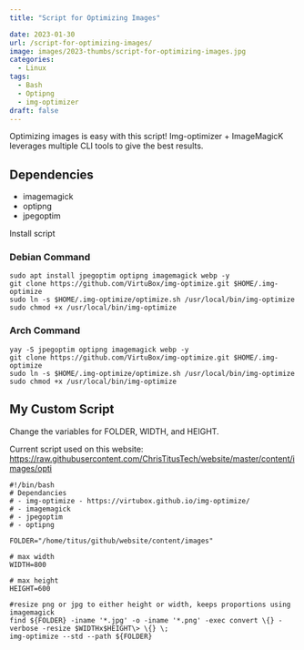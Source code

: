 ```yaml
---
title: "Script for Optimizing Images"

date: 2023-01-30
url: /script-for-optimizing-images/
image: images/2023-thumbs/script-for-optimizing-images.jpg
categories:
  - Linux
tags:
  - Bash
  - Optipng
  - img-optimizer
draft: false
---
```

Optimizing images is easy with this script! Img-optimizer + ImageMagicK leverages multiple CLI tools to give the best results.
<!--more-->

## Dependencies

- imagemagick
- optipng
- jpegoptim

Install script

### Debian Command

```
sudo apt install jpegoptim optipng imagemagick webp -y
git clone https://github.com/VirtuBox/img-optimize.git $HOME/.img-optimize
sudo ln -s $HOME/.img-optimize/optimize.sh /usr/local/bin/img-optimize
sudo chmod +x /usr/local/bin/img-optimize
```

### Arch Command

```
yay -S jpegoptim optipng imagemagick webp -y
git clone https://github.com/VirtuBox/img-optimize.git $HOME/.img-optimize
sudo ln -s $HOME/.img-optimize/optimize.sh /usr/local/bin/img-optimize
sudo chmod +x /usr/local/bin/img-optimize
```

## My Custom Script

Change the variables for FOLDER, WIDTH, and HEIGHT.

Current script used on this website: <https://raw.githubusercontent.com/ChrisTitusTech/website/master/content/images/opti>

```
#!/bin/bash
# Dependancies
# - img-optimize - https://virtubox.github.io/img-optimize/
# - imagemagick
# - jpegoptim
# - optipng

FOLDER="/home/titus/github/website/content/images"

# max width
WIDTH=800

# max height
HEIGHT=600

#resize png or jpg to either height or width, keeps proportions using imagemagick
find ${FOLDER} -iname '*.jpg' -o -iname '*.png' -exec convert \{} -verbose -resize $WIDTHx$HEIGHT\> \{} \;
img-optimize --std --path ${FOLDER}
```

